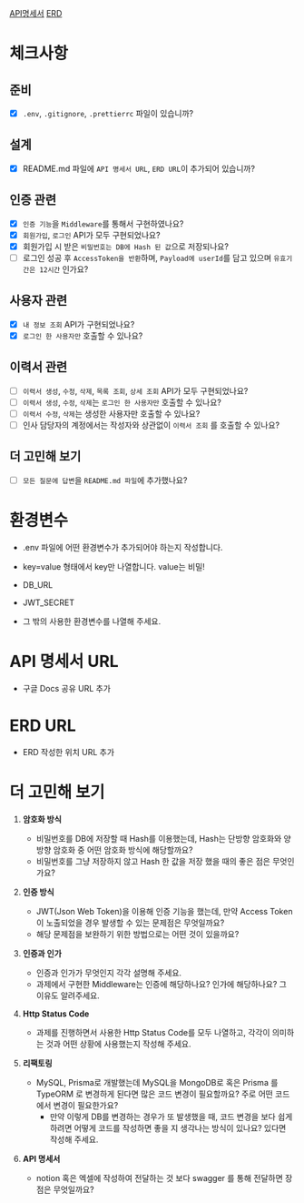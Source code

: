 [API명세서](https://faint-oatmeal-371.notion.site/API-a4514d07551f4a4cac803a515770616d?pvs=4)
[ERD](https://drawsql.app/teams/wani/diagrams/resume-hub)
# 체크사항

## 준비

- [x]  `.env`, `.gitignore`, `.prettierrc` 파일이 있습니까?

## 설계

- [x]  README.md 파일에 `API 명세서 URL`, `ERD URL`이 추가되어 있습니까?

## 인증 관련

- [x]  `인증 기능`을 `Middleware`를 통해서 구현하였나요?
- [x]  `회원가입`, `로그인` API가 모두 구현되었나요?
- [x]  회원가입 시 받은 `비밀번호는 DB에 Hash 된 값`으로 저장되나요?
- [ ]  로그인 성공 후 `AccessToken을 반환`하며,
`Payload에 userId`를 담고 있으며 `유효기간은 12시간` 인가요?

## 사용자 관련

- [x]  `내 정보 조회` API가 구현되었나요?
- [x]  `로그인 한 사용자만` 호출할 수 있나요?

## 이력서 관련

- [ ]  `이력서 생성`, `수정`, `삭제`, `목록 조회`, `상세 조회` API가 모두 구현되었나요?
- [ ]  `이력서 생성`, `수정`, `삭제`는 `로그인 한 사용자만` 호출할 수 있나요?
- [ ]  `이력서 수정`, `삭제`는 생성한 사용자만 호출할 수 있나요?
- [ ]  인사 담당자의 계정에서는 작성자와 상관없이 `이력서 조회` 를 호출할 수 있나요?

## 더 고민해 보기

- [ ]  `모든 질문에 답변`을 `README.md 파일`에 추가했나요?

# 환경변수
- .env 파일에 어떤 환경변수가 추가되어야 하는지 작성합니다.
- key=value 형태에서 key만 나열합니다. value는 비밀!

- DB_URL
- JWT_SECRET
- 그 밖의 사용한 환경변수를 나열해 주세요.

# API 명세서 URL
- 구글 Docs 공유 URL 추가

# ERD URL
- ERD 작성한 위치 URL 추가

# 더 고민해 보기
1. **암호화 방식**
    - 비밀번호를 DB에 저장할 때 Hash를 이용했는데, Hash는 단방향 암호화와 양방향 암호화 중 어떤 암호화 방식에 해당할까요?
    - 비밀번호를 그냥 저장하지 않고 Hash 한 값을 저장 했을 때의 좋은 점은 무엇인가요?

2. **인증 방식**
    - JWT(Json Web Token)을 이용해 인증 기능을 했는데, 만약 Access Token이 노출되었을 경우 발생할 수 있는 문제점은 무엇일까요?
    - 해당 문제점을 보완하기 위한 방법으로는 어떤 것이 있을까요?

3. **인증과 인가**
    - 인증과 인가가 무엇인지 각각 설명해 주세요.
    - 과제에서 구현한 Middleware는 인증에 해당하나요? 인가에 해당하나요? 그 이유도 알려주세요.

4. **Http Status Code**
    - 과제를 진행하면서 사용한 Http Status Code를 모두 나열하고, 각각이 의미하는 것과 어떤 상황에 사용했는지 작성해 주세요.

5. **리팩토링**
    - MySQL, Prisma로 개발했는데 MySQL을 MongoDB로 혹은 Prisma 를 TypeORM 로 변경하게 된다면 많은 코드 변경이 필요할까요? 주로 어떤 코드에서 변경이 필요한가요?
		- 만약 이렇게 DB를 변경하는 경우가 또 발생했을 때, 코드 변경을 보다 쉽게 하려면 어떻게 코드를 작성하면 좋을 지 생각나는 방식이 있나요? 있다면 작성해 주세요.

6. **API 명세서**
    - notion 혹은 엑셀에 작성하여 전달하는 것 보다 swagger 를 통해 전달하면 장점은 무엇일까요?